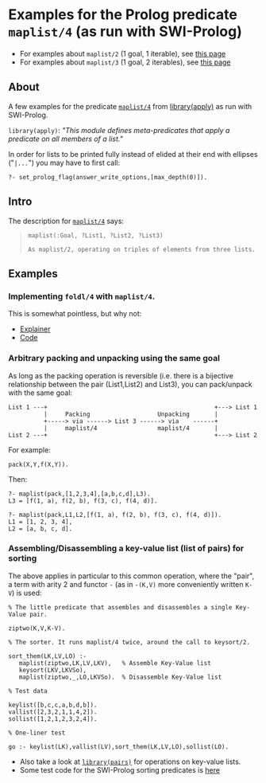 # Examples for the Prolog predicate `maplist/4` (as run with SWI-Prolog)

- For examples about `maplist/2` (1 goal, 1 iterable), see [this page](maplist_2_examples.md)
- For examples about `maplist/3` (1 goal, 2 iterables),  see [this page](maplist_3_examples.md)

## About

A few examples for the predicate [`maplist/4`](https://www.swi-prolog.org/pldoc/doc_for?object=maplist/4) 
from [library(apply)](https://www.swi-prolog.org/pldoc/man?section=apply) as run with SWI-Prolog.

`library(apply)`: _"This module defines meta-predicates that apply a predicate on all members of a list."_

In order for lists to be printed fully instead of elided at their end with ellipses ("`|...`") you may have
to first call:

````
?- set_prolog_flag(answer_write_options,[max_depth(0)]).
````

## Intro

The description for [`maplist/4`](https://www.swi-prolog.org/pldoc/doc_for?object=maplist/4) says:

> `maplist(:Goal, ?List1, ?List2, ?List3)`
>
>     As maplist/2, operating on triples of elements from three lists.

## Examples

### Implementing `foldl/4` with `maplist/4`.

This is somewhat pointless, but why not:

- [Explainer](../../other_notes/about_foldl_and_foldr/linear_foldl_with_maplist4.md)
- [Code](../../other_notes/about_foldl_and_foldr/maplist_foldl.pl)

### Arbitrary packing and unpacking using the same goal

As long as the packing operation is reversible (i.e. there is a bijective relationship between the pair (List1,List2) and List3), you can pack/unpack with the same goal:

```
List 1 ---+                                               +---> List 1
          |     Packing                   Unpacking       |
          +-----> via ------> List 3 ------> via    ------+
          |     maplist/4                 maplist/4       |
List 2 ---+                                               +---> List 2
```

For example:

```logtalk
pack(X,Y,f(X,Y)).
```

Then:

```logtalk
?- maplist(pack,[1,2,3,4],[a,b,c,d],L3).
L3 = [f(1, a), f(2, b), f(3, c), f(4, d)].

?- maplist(pack,L1,L2,[f(1, a), f(2, b), f(3, c), f(4, d)]).
L1 = [1, 2, 3, 4],
L2 = [a, b, c, d].
```

### Assembling/Disassembling a key-value list (list of pairs) for sorting

The above applies in particular to this common operation, where the "pair", a term with arity 2 and functor `-` (as in `-(K,V)` more conveniently written `K-V`) is used:

```logtalk
% The little predicate that assembles and disassembles a single Key-Value pair.

ziptwo(K,V,K-V).

% The sorter. It runs maplist/4 twice, around the call to keysort/2.

sort_them(LK,LV,LO) :-
   maplist(ziptwo,LK,LV,LKV),   % Assemble Key-Value list
   keysort(LKV,LKVSo),
   maplist(ziptwo,_,LO,LKVSo).  % Disassemble Key-Value list

% Test data

keylist([b,c,c,a,b,d,b]).
vallist([2,3,2,1,1,4,2]).
sollist([1,2,1,2,3,2,4]).

% One-liner test

go :- keylist(LK),vallist(LV),sort_them(LK,LV,LO),sollist(LO).
```

- Also take a look at [`library(pairs)`](https://www.swi-prolog.org/pldoc/man?section=pairs) for operations on key-value lists.
- Some test code for the SWI-Prolog sorting predicates is [here](../various_code/test_sort_predicates.pl)

